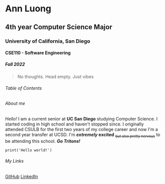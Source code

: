 # Ann Luong
## 4th year Computer Science Major
### University of California, San Diego
#### CSE110 - Software Engineering
##### Fall 2022

> No thoughts. Head empty. Just vibes
###### Table of Contents

###### About me
*Hello!* I am a current senior at **UC San Diego** studying Computer Science. I started coding in high school and haven't stopped since. I originally attended CSULB for the first two years of my college career and now I'm a second year transfer at UCSD. I'm **_extremely_ excited** <sub>~~but also pretty nervous~~</sub> to be attending this school. ***Go Tritons!***

`print('Hello world!')`

###### My Links
[GitHub](https://github.com/hoangann23)
[LinkedIn](www.linkedin.com/in/ann-luong-598962228)


